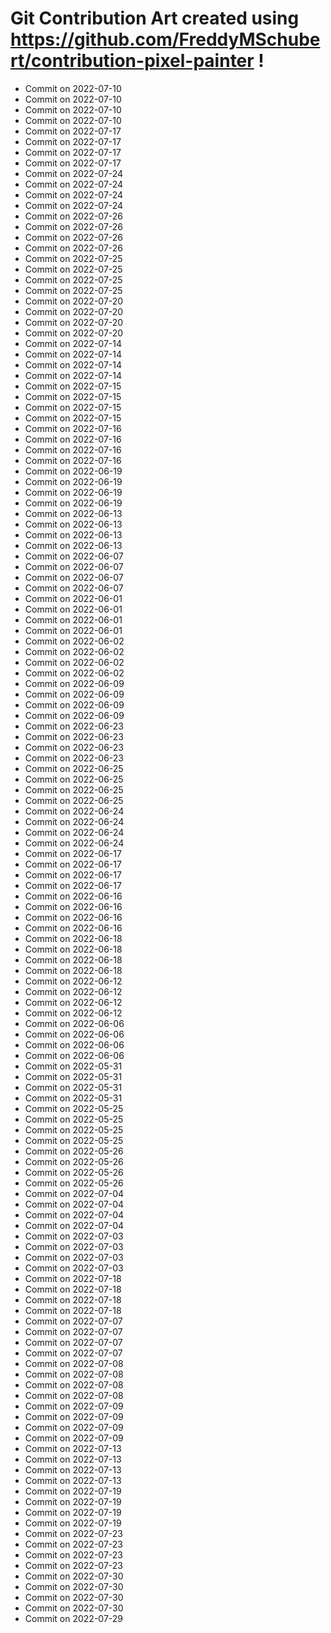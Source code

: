 # Git Contribution Art created using https://github.com/FreddyMSchubert/contribution-pixel-painter !
- Commit on 2022-07-10
- Commit on 2022-07-10
- Commit on 2022-07-10
- Commit on 2022-07-10
- Commit on 2022-07-17
- Commit on 2022-07-17
- Commit on 2022-07-17
- Commit on 2022-07-17
- Commit on 2022-07-24
- Commit on 2022-07-24
- Commit on 2022-07-24
- Commit on 2022-07-24
- Commit on 2022-07-26
- Commit on 2022-07-26
- Commit on 2022-07-26
- Commit on 2022-07-26
- Commit on 2022-07-25
- Commit on 2022-07-25
- Commit on 2022-07-25
- Commit on 2022-07-25
- Commit on 2022-07-20
- Commit on 2022-07-20
- Commit on 2022-07-20
- Commit on 2022-07-20
- Commit on 2022-07-14
- Commit on 2022-07-14
- Commit on 2022-07-14
- Commit on 2022-07-14
- Commit on 2022-07-15
- Commit on 2022-07-15
- Commit on 2022-07-15
- Commit on 2022-07-15
- Commit on 2022-07-16
- Commit on 2022-07-16
- Commit on 2022-07-16
- Commit on 2022-07-16
- Commit on 2022-06-19
- Commit on 2022-06-19
- Commit on 2022-06-19
- Commit on 2022-06-19
- Commit on 2022-06-13
- Commit on 2022-06-13
- Commit on 2022-06-13
- Commit on 2022-06-13
- Commit on 2022-06-07
- Commit on 2022-06-07
- Commit on 2022-06-07
- Commit on 2022-06-07
- Commit on 2022-06-01
- Commit on 2022-06-01
- Commit on 2022-06-01
- Commit on 2022-06-01
- Commit on 2022-06-02
- Commit on 2022-06-02
- Commit on 2022-06-02
- Commit on 2022-06-02
- Commit on 2022-06-09
- Commit on 2022-06-09
- Commit on 2022-06-09
- Commit on 2022-06-09
- Commit on 2022-06-23
- Commit on 2022-06-23
- Commit on 2022-06-23
- Commit on 2022-06-23
- Commit on 2022-06-25
- Commit on 2022-06-25
- Commit on 2022-06-25
- Commit on 2022-06-25
- Commit on 2022-06-24
- Commit on 2022-06-24
- Commit on 2022-06-24
- Commit on 2022-06-24
- Commit on 2022-06-17
- Commit on 2022-06-17
- Commit on 2022-06-17
- Commit on 2022-06-17
- Commit on 2022-06-16
- Commit on 2022-06-16
- Commit on 2022-06-16
- Commit on 2022-06-16
- Commit on 2022-06-18
- Commit on 2022-06-18
- Commit on 2022-06-18
- Commit on 2022-06-18
- Commit on 2022-06-12
- Commit on 2022-06-12
- Commit on 2022-06-12
- Commit on 2022-06-12
- Commit on 2022-06-06
- Commit on 2022-06-06
- Commit on 2022-06-06
- Commit on 2022-06-06
- Commit on 2022-05-31
- Commit on 2022-05-31
- Commit on 2022-05-31
- Commit on 2022-05-31
- Commit on 2022-05-25
- Commit on 2022-05-25
- Commit on 2022-05-25
- Commit on 2022-05-25
- Commit on 2022-05-26
- Commit on 2022-05-26
- Commit on 2022-05-26
- Commit on 2022-05-26
- Commit on 2022-07-04
- Commit on 2022-07-04
- Commit on 2022-07-04
- Commit on 2022-07-04
- Commit on 2022-07-03
- Commit on 2022-07-03
- Commit on 2022-07-03
- Commit on 2022-07-03
- Commit on 2022-07-18
- Commit on 2022-07-18
- Commit on 2022-07-18
- Commit on 2022-07-18
- Commit on 2022-07-07
- Commit on 2022-07-07
- Commit on 2022-07-07
- Commit on 2022-07-07
- Commit on 2022-07-08
- Commit on 2022-07-08
- Commit on 2022-07-08
- Commit on 2022-07-08
- Commit on 2022-07-09
- Commit on 2022-07-09
- Commit on 2022-07-09
- Commit on 2022-07-09
- Commit on 2022-07-13
- Commit on 2022-07-13
- Commit on 2022-07-13
- Commit on 2022-07-13
- Commit on 2022-07-19
- Commit on 2022-07-19
- Commit on 2022-07-19
- Commit on 2022-07-19
- Commit on 2022-07-23
- Commit on 2022-07-23
- Commit on 2022-07-23
- Commit on 2022-07-23
- Commit on 2022-07-30
- Commit on 2022-07-30
- Commit on 2022-07-30
- Commit on 2022-07-30
- Commit on 2022-07-29
